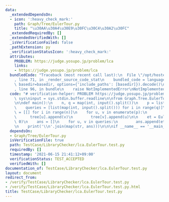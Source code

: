 ```yaml
---
data:
  _extendedDependsOn:
  - icon: ':heavy_check_mark:'
    path: Graph/Tree/EulerTour.py
    title: "\u30AA\u30A4\u30E9\u30FC\u30C4\u30A2\u30FC"
  _extendedRequiredBy: []
  _extendedVerifiedWith: []
  _isVerificationFailed: false
  _pathExtension: py
  _verificationStatusIcon: ':heavy_check_mark:'
  attributes:
    PROBLEM: https://judge.yosupo.jp/problem/lca
    links:
    - https://judge.yosupo.jp/problem/lca
  bundledCode: "Traceback (most recent call last):\n  File \"/opt/hostedtoolcache/Python/3.10.5/x64/lib/python3.10/site-packages/onlinejudge_verify/documentation/build.py\"\
    , line 71, in _render_source_code_stat\n    bundled_code = language.bundle(stat.path,\
    \ basedir=basedir, options={'include_paths': [basedir]}).decode()\n  File \"/opt/hostedtoolcache/Python/3.10.5/x64/lib/python3.10/site-packages/onlinejudge_verify/languages/python.py\"\
    , line 96, in bundle\n    raise NotImplementedError\nNotImplementedError\n"
  code: "# verification-helper: PROBLEM https://judge.yosupo.jp/problem/lca\nimport\
    \ sys\ninput = sys.stdin.buffer.readline\n\nfrom Graph.Tree.EulerTour import EulerTour\n\
    \n\ndef main():\n    n, q = map(int, input().split())\n    p = list(map(int, input().split()))\n\
    \    queries = [list(map(int, input().split())) for i in range(q)]\n\n    tree\
    \ = [[] for i in range(n)]\n    for u, v in enumerate(p):\n        u += 1\n  \
    \      tree[u].append(v)\n        tree[v].append(u)\n\n    et = EulerTour(tree,\
    \ 0)\n    ans = []\n    for u, v in queries:\n        ans.append(et.lca(u, v))\n\
    \n    print('\\n'.join(map(str, ans)))\n\n\nif __name__ == '__main__':\n    main()\n"
  dependsOn:
  - Graph/Tree/EulerTour.py
  isVerificationFile: true
  path: TestCase/LibraryChecker/lca.EulerTour.test.py
  requiredBy: []
  timestamp: '2021-06-15 21:41:12+09:00'
  verificationStatus: TEST_ACCEPTED
  verifiedWith: []
documentation_of: TestCase/LibraryChecker/lca.EulerTour.test.py
layout: document
redirect_from:
- /verify/TestCase/LibraryChecker/lca.EulerTour.test.py
- /verify/TestCase/LibraryChecker/lca.EulerTour.test.py.html
title: TestCase/LibraryChecker/lca.EulerTour.test.py
---
```

